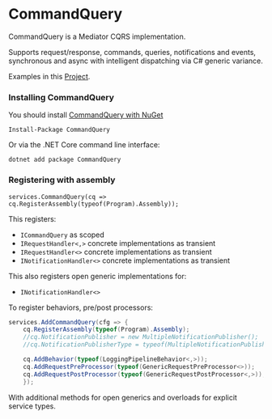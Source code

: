 # CommandQuery
CommandQuery is a Mediator CQRS implementation.

Supports request/response, commands, queries, notifications and events, synchronous and async with intelligent dispatching via C# generic variance.

Examples in this [Project](https://github.com/codewithmecoder/CommandQuery/tree/main/Sample).

### Installing CommandQuery

You should install [CommandQuery with NuGet](https://github.com/codewithmecoder/CommandQuery)

```SHELL
Install-Package CommandQuery
```

Or via the .NET Core command line interface:

```SHELL
dotnet add package CommandQuery
```
### Registering with assembly

```CSharp
services.CommandQuery(cq => cq.RegisterAssembly(typeof(Program).Assembly));
```

This registers:

- `ICommandQuery` as scoped
- `IRequestHandler<,>` concrete implementations as transient
- `IRequestHandler<>` concrete implementations as transient
- `INotificationHandler<>` concrete implementations as transient

This also registers open generic implementations for:

- `INotificationHandler<>`

To register behaviors, pre/post processors:

```csharp
services.AddCommandQuery(cfg => {
    cq.RegisterAssembly(typeof(Program).Assembly);
    //cq.NotificationPublisher = new MultipleNotificationPublisher();
    //cq.NotificationPublisherType = typeof(MultipleNotificationPublisher);

    cq.AddBehavior(typeof(LoggingPipelineBehavior<,>));
    cq.AddRequestPreProcessor(typeof(GenericRequestPreProcessor<>));
    cq.AddRequestPostProcessor(typeof(GenericRequestPostProcessor<,>));
    });
```

With additional methods for open generics and overloads for explicit service types.
